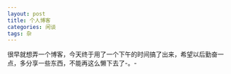 ```yaml
---
layout: post
title: 个人博客
categories: 闲谈
tags: 杂
---
```

   很早就想弄一个博客，今天终于用了一个下午的时间搞了出来，希望以后勤奋一点，多分享一些东西，不能再这么懒下去了-。-